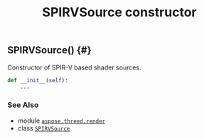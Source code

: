 ﻿---
title: SPIRVSource constructor
second_title: Aspose.3D for Python via .NET API References
description: 
type: docs
weight: 10
url: /python-net/aspose.threed.render/spirvsource/__init__/
is_root: false
---

## SPIRVSource() {#}

Constructor of SPIR-V based shader sources.



```python
def __init__(self):
    ...
```





### See Also
* module [`aspose.threed.render`](../../)
* class [`SPIRVSource`](/3d/python-net/aspose.threed.render/spirvsource)
